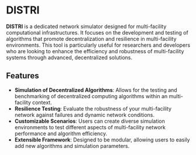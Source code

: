 # DISTRI

**DISTRI** is a dedicated network simulator designed for multi-facility computational infrastructures. It focuses on the development and testing of algorithms that promote decentralization and resilience in multi-facility environments. This tool is particularly useful for researchers and developers who are looking to enhance the efficiency and robustness of multi-facility systems through advanced, decentralized solutions.

## Features

- **Simulation of Decentralized Algorithms**: Allows for the testing and benchmarking of decentralized computing algorithms within an multi-facility context.
- **Resilience Testing**: Evaluate the robustness of your multi-facility network against failures and dynamic network conditions.
- **Customizable Scenarios**: Users can create diverse simulation environments to test different aspects of multi-facility network performance and algorithm efficiency.
- **Extensible Framework**: Designed to be modular, allowing users to easily add new algorithms and simulation parameters.
